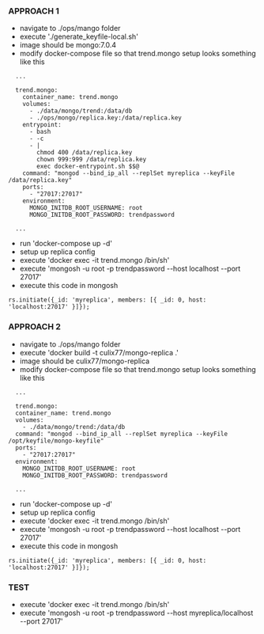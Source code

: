 ### APPROACH 1

- navigate to ./ops/mango folder
- execute './generate_keyfile-local.sh'
- image should be mongo:7.0.4
- modify docker-compose file so that trend.mongo setup looks something like this

```
  ...

  trend.mongo:
    container_name: trend.mongo
    volumes:
      - ./data/mongo/trend:/data/db
      - ./ops/mongo/replica.key:/data/replica.key
    entrypoint:
      - bash
      - -c
      - |
        chmod 400 /data/replica.key
        chown 999:999 /data/replica.key
        exec docker-entrypoint.sh $$@
    command: "mongod --bind_ip_all --replSet myreplica --keyFile /data/replica.key"
    ports:
      - "27017:27017"
    environment:
      MONGO_INITDB_ROOT_USERNAME: root
      MONGO_INITDB_ROOT_PASSWORD: trendpassword

  ...
```

- run 'docker-compose up -d'
- setup up replica config
- execute 'docker exec -it trend.mongo /bin/sh'
- execute 'mongosh -u root -p trendpassword --host localhost --port 27017'
- execute this code in mongosh

```
rs.initiate({_id: 'myreplica', members: [{ _id: 0, host: 'localhost:27017' }]});
```

### APPROACH 2

- navigate to ./ops/mango folder
- execute 'docker build -t culix77/mongo-replica .'
- image should be culix77/mongo-replica
- modify docker-compose file so that trend.mongo setup looks something like this

```
  ...

  trend.mongo:
  container_name: trend.mongo
  volumes:
    - ./data/mongo/trend:/data/db
  command: "mongod --bind_ip_all --replSet myreplica --keyFile /opt/keyfile/mongo-keyfile"
  ports:
    - "27017:27017"
  environment:
    MONGO_INITDB_ROOT_USERNAME: root
    MONGO_INITDB_ROOT_PASSWORD: trendpassword

  ...
```

- run 'docker-compose up -d'
- setup up replica config
- execute 'docker exec -it trend.mongo /bin/sh'
- execute 'mongosh -u root -p trendpassword --host localhost --port 27017'
- execute this code in mongosh

```
rs.initiate({_id: 'myreplica', members: [{ _id: 0, host: 'localhost:27017' }]});
```

### TEST

- execute 'docker exec -it trend.mongo /bin/sh'
- execute 'mongosh -u root -p trendpassword --host myreplica/localhost --port 27017'
